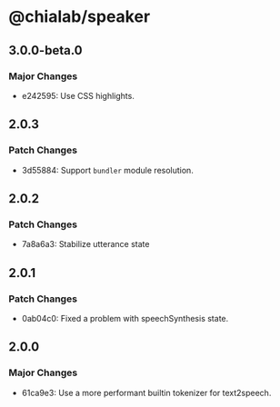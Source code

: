 # @chialab/speaker

## 3.0.0-beta.0

### Major Changes

-   e242595: Use CSS highlights.

## 2.0.3

### Patch Changes

-   3d55884: Support `bundler` module resolution.

## 2.0.2

### Patch Changes

-   7a8a6a3: Stabilize utterance state

## 2.0.1

### Patch Changes

-   0ab04c0: Fixed a problem with speechSynthesis state.

## 2.0.0

### Major Changes

-   61ca9e3: Use a more performant builtin tokenizer for text2speech.
